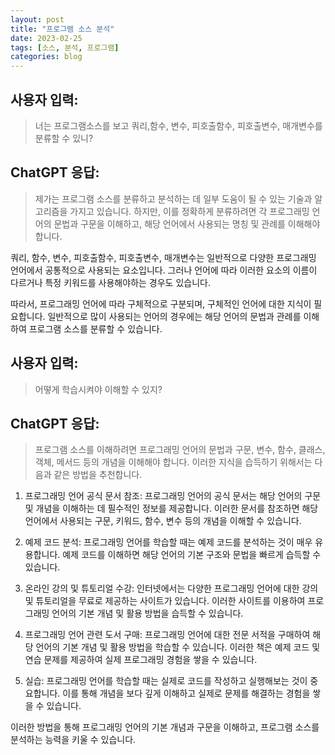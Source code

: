 ```yaml
---
layout: post
title: "프로그램 소스 분석"
date: 2023-02-25
tags: [소스, 분석, 프로그램]
categories: blog
---
```


## 사용자 입력:
> 너는 프로그램소스를 보고 쿼리,함수, 변수, 피호출함수, 피호출변수, 매개변수를 분류할 수 있니?

## ChatGPT 응답:
> 제가는 프로그램 소스를 분류하고 분석하는 데 일부 도움이 될 수 있는 기술과 알고리즘을 가지고 있습니다. 하지만, 이를 정확하게 분류하려면 각 프로그래밍 언어의 문법과 구문을 이해하고, 해당 언어에서 사용되는 명칭 및 관례를 이해해야합니다.

쿼리, 함수, 변수, 피호출함수, 피호출변수, 매개변수는 일반적으로 다양한 프로그래밍 언어에서 공통적으로 사용되는 요소입니다. 그러나 언어에 따라 이러한 요소의 이름이 다르거나 특정 키워드를 사용해야하는 경우도 있습니다.

따라서, 프로그래밍 언어에 따라 구체적으로 구분되며, 구체적인 언어에 대한 지식이 필요합니다. 일반적으로 많이 사용되는 언어의 경우에는 해당 언어의 문법과 관례를 이해하여 프로그램 소스를 분류할 수 있습니다.

## 사용자 입력:
> 어떻게 학습시켜야 이해할 수 있지?

## ChatGPT 응답:
> 프로그램 소스를 이해하려면 프로그래밍 언어의 문법과 구문, 변수, 함수, 클래스, 객체, 메서드 등의 개념을 이해해야 합니다. 이러한 지식을 습득하기 위해서는 다음과 같은 방법을 추천합니다.

1. 프로그래밍 언어 공식 문서 참조: 프로그래밍 언어의 공식 문서는 해당 언어의 구문 및 개념을 이해하는 데 필수적인 정보를 제공합니다. 이러한 문서를 참조하면 해당 언어에서 사용되는 구문, 키워드, 함수, 변수 등의 개념을 이해할 수 있습니다.

2. 예제 코드 분석: 프로그래밍 언어를 학습할 때는 예제 코드를 분석하는 것이 매우 유용합니다. 예제 코드를 이해하면 해당 언어의 기본 구조와 문법을 빠르게 습득할 수 있습니다.

3. 온라인 강의 및 튜토리얼 수강: 인터넷에서는 다양한 프로그래밍 언어에 대한 강의 및 튜토리얼을 무료로 제공하는 사이트가 있습니다. 이러한 사이트를 이용하여 프로그래밍 언어의 기본 개념 및 활용 방법을 습득할 수 있습니다.

4. 프로그래밍 언어 관련 도서 구매: 프로그래밍 언어에 대한 전문 서적을 구매하여 해당 언어의 기본 개념 및 활용 방법을 학습할 수 있습니다. 이러한 책은 예제 코드 및 연습 문제를 제공하여 실제 프로그래밍 경험을 쌓을 수 있습니다.

5. 실습: 프로그래밍 언어를 학습할 때는 실제로 코드를 작성하고 실행해보는 것이 중요합니다. 이를 통해 개념을 보다 깊게 이해하고 실제로 문제를 해결하는 경험을 쌓을 수 있습니다.

이러한 방법을 통해 프로그래밍 언어의 기본 개념과 구문을 이해하고, 프로그램 소스를 분석하는 능력을 키울 수 있습니다.

